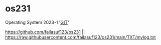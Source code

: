 # os231
Operating System 2023-1
'[GIT](https://github.com/failasuf123/os231)'

https://github.com/failasuf123/os231 || https://raw.githubusercontent.com/failasuf123/os231/main/TXT/mylog.txt
